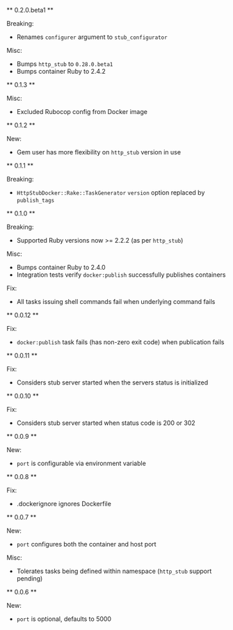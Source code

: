 ** 0.2.0.beta1 **

Breaking:
* Renames `configurer` argument to `stub_configurator`

Misc:
* Bumps `http_stub` to `0.28.0.beta1`
* Bumps container Ruby to 2.4.2

** 0.1.3 **

Misc:
* Excluded Rubocop config from Docker image

** 0.1.2 **

New:
* Gem user has more flexibility on `http_stub` version in use

** 0.1.1 **

Breaking:
* `HttpStubDocker::Rake::TaskGenerator` `version` option replaced by `publish_tags`

** 0.1.0 **

Breaking:
* Supported Ruby versions now >= 2.2.2 (as per `http_stub`)

Misc:
* Bumps container Ruby to 2.4.0
* Integration tests verify `docker:publish` successfully publishes containers

Fix:
* All tasks issuing shell commands fail when underlying command fails

** 0.0.12 **

Fix:
* `docker:publish` task fails (has non-zero exit code) when publication fails

** 0.0.11 **

Fix:
* Considers stub server started when the servers status is initialized

** 0.0.10 **

Fix:
* Considers stub server started when status code is 200 or 302

** 0.0.9 **

New:
* `port` is configurable via environment variable

** 0.0.8 **

Fix:
* .dockerignore ignores Dockerfile

** 0.0.7 **

New:
* `port` configures both the container and host port

Misc:
* Tolerates tasks being defined within namespace (`http_stub` support pending)

** 0.0.6 **

New:
* `port` is optional, defaults to 5000

